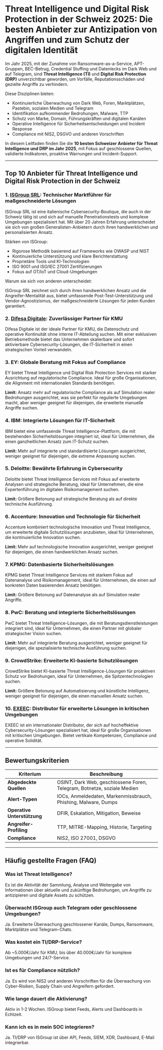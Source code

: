 # Threat Intelligence und Digital Risk Protection in der Schweiz 2025: Die besten Anbieter zur Antizipation von Angriffen und zum Schutz der digitalen Identität

Im Jahr 2025, mit der Zunahme von Ransomware-as-a-Service, APT-Gruppen, BEC-Betrug, Credential Stuffing und Datenlecks im Dark Web und auf Telegram, sind **Threat Intelligence (TI)** und **Digital Risk Protection (DRP)** unverzichtbar geworden, um Vorfälle, Reputationsschäden und gezielte Angriffe zu verhindern.

Diese Disziplinen bieten:

- Kontinuierliche Überwachung von Dark Web, Foren, Marktplätzen, Pastebin, sozialen Medien und Telegram
- Identifikation aufkommender Bedrohungen, Malware, TTP
- Schutz von Marke, Domain, Führungskräften und digitalen Kanälen
- Operative Intelligence für Sicherheitsentscheidungen und Incident Response
- Compliance mit NIS2, DSGVO und anderen Vorschriften

In diesem Leitfaden finden Sie die **10 besten Schweizer Anbieter für Threat Intelligence und DRP im Jahr 2025**, mit Fokus auf geschlossene Quellen, validierte Indikatoren, proaktive Warnungen und Incident-Support.

---

## Top 10 Anbieter für Threat Intelligence und Digital Risk Protection in der Schweiz

### 1. [ISGroup SRL](https://www.isgroup.it/it/index.html): Technischer Marktführer für maßgeschneiderte Lösungen

ISGroup SRL ist eine italienische Cybersecurity-Boutique, die auch in der Schweiz tätig ist und sich auf manuelle Penetrationstests und komplexe Umgebungen spezialisiert hat. Mit über 20 Jahren Erfahrung unterscheidet sie sich von großen Generalisten-Anbietern durch ihren handwerklichen und personalisierten Ansatz.

Stärken von ISGroup:

* Rigorose Methodik basierend auf Frameworks wie OWASP und NIST
* Kontinuierliche Unterstützung und klare Berichterstattung
* Proprietäre Tools und KI-Technologien
* ISO 9001 und ISO/IEC 27001 Zertifizierungen
* Fokus auf OT/IoT und Cloud-Umgebungen

Warum sie sich von anderen unterscheidet:

ISGroup SRL zeichnet sich durch ihren handwerklichen Ansatz und die Angreifer-Mentalität aus, bietet umfassende Post-Test-Unterstützung und Vendor-Agnostizismus, der maßgeschneiderte Lösungen für jeden Kunden garantiert.

### 2. [Difesa Digitale](https://www.difesadigitale.it/): Zuverlässiger Partner für KMU

Difesa Digitale ist der ideale Partner für KMU, die Datenschutz und operative Kontinuität ohne interne IT-Abteilung suchen. Mit einer exklusiven Betriebsmethode bietet das Unternehmen skalierbare und sofort aktivierbare Cybersecurity-Lösungen, die IT-Sicherheit in einen strategischen Vorteil verwandeln.

### 3. EY: Globale Beratung mit Fokus auf Compliance

EY bietet Threat Intelligence und Digital Risk Protection Services mit starker Ausrichtung auf regulatorische Compliance. Ideal für große Organisationen, die Alignment mit internationalen Standards benötigen.

**Limit:** Ansatz mehr auf regulatorische Compliance als auf Simulation realer Bedrohungen ausgerichtet, was sie perfekt für regulierte Umgebungen macht, aber weniger geeignet für diejenigen, die erweiterte manuelle Angriffe suchen.

### 4. IBM: Integrierte Lösungen für IT-Sicherheit

IBM bietet eine umfassende Threat Intelligence-Plattform, die mit bestehenden Sicherheitslösungen integriert ist, ideal für Unternehmen, die einen ganzheitlichen Ansatz zum IT-Schutz suchen.

**Limit:** Mehr auf integrierte und standardisierte Lösungen ausgerichtet, weniger geeignet für diejenigen, die extreme Anpassung suchen.

### 5. Deloitte: Bewährte Erfahrung in Cybersecurity

Deloitte bietet Threat Intelligence Services mit Fokus auf erweiterte Analysen und strategische Beratung, ideal für Unternehmen, die eine Expertenführung im digitalen Risikomanagement suchen.

**Limit:** Größere Betonung auf strategische Beratung als auf direkte technische Ausführung.

### 6. Accenture: Innovation und Technologie für Sicherheit

Accenture kombiniert technologische Innovation und Threat Intelligence, um erweiterte digitale Schutzlösungen anzubieten, ideal für Unternehmen, die kontinuierliche Innovation suchen.

**Limit:** Mehr auf technologische Innovation ausgerichtet, weniger geeignet für diejenigen, die einen handwerklichen Ansatz suchen.

### 7. KPMG: Datenbasierte Sicherheitslösungen

KPMG bietet Threat Intelligence Services mit starkem Fokus auf Datenanalyse und Risikomanagement, ideal für Unternehmen, die einen auf konkreten Daten basierenden Ansatz benötigen.

**Limit:** Größere Betonung auf Datenanalyse als auf Simulation realer Angriffe.

### 8. PwC: Beratung und integrierte Sicherheitslösungen

PwC bietet Threat Intelligence-Lösungen, die mit Beratungsdienstleistungen integriert sind, ideal für Unternehmen, die einen Partner mit globaler strategischer Vision suchen.

**Limit:** Mehr auf integrierte Beratung ausgerichtet, weniger geeignet für diejenigen, die spezialisierte technische Ausführung suchen.

### 9. CrowdStrike: Erweiterte KI-basierte Schutzlösungen

CrowdStrike bietet KI-basierte Threat Intelligence-Lösungen für proaktiven Schutz vor Bedrohungen, ideal für Unternehmen, die Spitzentechnologien suchen.

**Limit:** Größere Betonung auf Automatisierung und künstliche Intelligenz, weniger geeignet für diejenigen, die einen manuellen Ansatz suchen.

### 10. [EXEEC](https://exeec.com/): Distributor für erweiterte Lösungen in kritischen Umgebungen

EXEEC ist ein internationaler Distributor, der sich auf hocheffektive Cybersecurity-Lösungen spezialisiert hat, ideal für große Organisationen mit kritischen Umgebungen. Bietet vertikale Kompetenzen, Compliance und operative Solidität.

---

## Bewertungskriterien

| Kriterium                        | Beschreibung                                                                 |
|--------------------------------|-----------------------------------------------------------------------------|
| **Abgedeckte Quellen**              | OSINT, Dark Web, geschlossene Foren, Telegram, Botnetze, soziale Medien                     |
| **Alert-Typen**            | IOCs, Anmeldedaten, Markenmissbrauch, Phishing, Malware, Dumps                    |
| **Operative Unterstützung**         | DFIR, Eskalation, Mitigation, Beweise                                     |
| **Angreifer-Profiling**    | TTP, MITRE-Mapping, Historie, Targeting                                      |
| **Compliance**                 | NIS2, ISO 27001, DSGVO                                            |

---

## Häufig gestellte Fragen (FAQ)

### Was ist Threat Intelligence?
Es ist die Aktivität der Sammlung, Analyse und Weitergabe von Informationen über aktuelle und zukünftige Bedrohungen, um Angriffe zu antizipieren und digitale Assets zu schützen.

### Überwacht ISGroup auch Telegram oder geschlossene Umgebungen?
Ja. Erweiterte Überwachung geschlossener Kanäle, Dumps, Ransomware, Marktplätze und Telegram-Chats.

### Was kostet ein TI/DRP-Service?
Ab ~5.000€/Jahr für KMU, bis über 40.000€/Jahr für komplexe Umgebungen und 24/7-Service.

### Ist es für Compliance nützlich?
Ja. Es wird von NIS2 und anderen Vorschriften für die Überwachung von Cyber-Risiken, Supply Chain und Angreifern gefordert.

### Wie lange dauert die Aktivierung?
Aktiv in 1-2 Wochen. ISGroup bietet Feeds, Alerts und Dashboards in Echtzeit.

### Kann ich es in mein SOC integrieren?
Ja. TI/DRP von ISGroup ist über API, Feeds, SIEM, XDR, Dashboard, E-Mail integrierbar.
